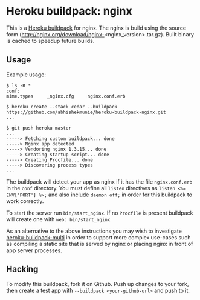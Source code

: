Heroku buildpack: nginx
=======================

This is a [Heroku buildpack](http://devcenter.heroku.com/articles/buildpack) for nginx.
The nginx is build using the source form (http://nginx.org/download/nginx-<nginx_version>.tar.gz).
Built binary is cached to speedup future builds.

Usage
-----

Example usage:

    $ ls -R *
    conf:
    mime.types     _nginx.cfg     nginx.conf.erb

    $ heroku create --stack cedar --buildpack https://github.com/abhishekmunie/heroku-buildpack-nginx.git
    ...

    $ git push heroku master
    ...
    -----> Fetching custom buildpack... done
    -----> Nginx app detected
    -----> Vendoring nginx 1.3.15... done
    -----> Creating startup script... done
    -----> Creating Procfile... done
    -----> Discovering process types
    ...

The buildpack will detect your app as nginx if it has the file
`nginx.conf.erb` in the `conf` directory. You must define all `listen`
directives as `listen <%= ENV['PORT'] %>;` and also include `daemon off;` in
order for this buildpack to work correctly.

To start the server run `bin/start_nginx`.
If no `Procfile` is present buildpack will create one with `web: bin/start_nginx`

As an alternative to the above instructions you may wish to investigate
[heroku-buildpack-multi](https://github.com/ddollar/heroku-buildpack-multi)
in order to support more complex use-cases such as compiling a static site
that is served by nginx or placing nginx in front of app server processes.

Hacking
-------

To modify this buildpack, fork it on Github. Push up changes to your fork, then
create a test app with `--buildpack <your-github-url>` and push to it.